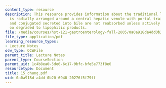 ```yaml
---
content_type: resource
description: This resource provides information about the traditional liver lobule
  is radially arranged around a central hepatic venule with portal traids at the periphery,
  and conjugated secreted into bile are not reabsorbed unless actively transported
  oo degraded to lipophilic products.
file: /media/courses/hst-121-gastroenterology-fall-2005/0a0a918da4dd0b20694020276f5f79ff_15_chung.pdf
file_type: application/pdf
learning_resource_types:
- Lecture Notes
ocw_type: OCWFile
parent_title: Lecture Notes
parent_type: CourseSection
parent_uid: 1c4b8ea0-5de6-6c17-9bfc-bfe5e773f8e0
resourcetype: Document
title: 15_chung.pdf
uid: 0a0a918d-a4dd-0b20-6940-20276f5f79ff
---
```

